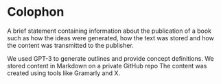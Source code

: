 # Colophon

A brief statement containing information about the publication of a book such as how the ideas were generated, how the text was stored and how the content was transmitted to the publisher.

We used GPT-3 to generate outlines and provide concept definitions.
We stored content in Markdown on a private GitHub repo
The content was created using tools like Gramarly and X.